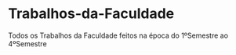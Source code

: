 # Trabalhos-da-Faculdade
Todos os Trabalhos da Faculdade feitos na época do 1ºSemestre ao 4ºSemestre
